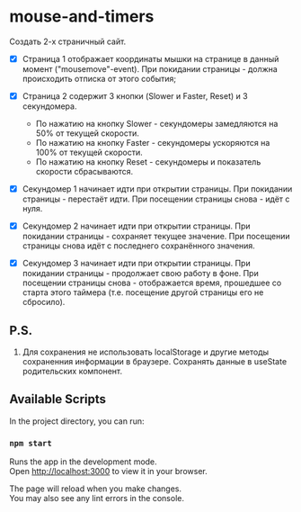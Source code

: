 # mouse-and-timers

Создать 2-х страничный сайт.

- [x] Страница 1 отображает координаты мышки на странице в данный момент ("mousemove"-event). При покидании страницы -
  должна происходить отписка от этого события;

- [x] Страница 2 содержит 3 кнопки (Slower и Faster, Reset) и 3 секундомера.
    - По нажатию на кнопку Slower - секундомеры замедляются на 50% от текущей скорости.
    - По нажатию на кнопку Faster - секундомеры ускоряются на 100% от текущей скорости.
    - По нажатию на кнопку Reset - секундомеры и показатель скорости сбрасываются.
- [x] Секундомер 1 начинает идти при открытии страницы. При покидании страницы - перестаёт идти. При посещении страницы
  снова - идёт с нуля.
- [x] Секундомер 2 начинает идти при открытии страницы. При покидании страницы - сохраняет текущее значение. При
  посещении страницы снова идёт с последнего сохранённого значения.
- [x] Секундомер 3 начинает идти при открытии страницы. При покидании страницы - продолжает свою работу в фоне. При
  посещении страницы снова - отображается время, прошедшее со старта этого таймера (т.е. посещение другой страницы
  его не сбросило).

## P.S.

1) Для сохранения не использовать localStorage и другие методы сохраненния информации в браузере. Сохранять данные в
   useState родительских компонент.

## Available Scripts

In the project directory, you can run:

### `npm start`

Runs the app in the development mode.\
Open [http://localhost:3000](http://localhost:3000) to view it in your browser.

The page will reload when you make changes.\
You may also see any lint errors in the console.
